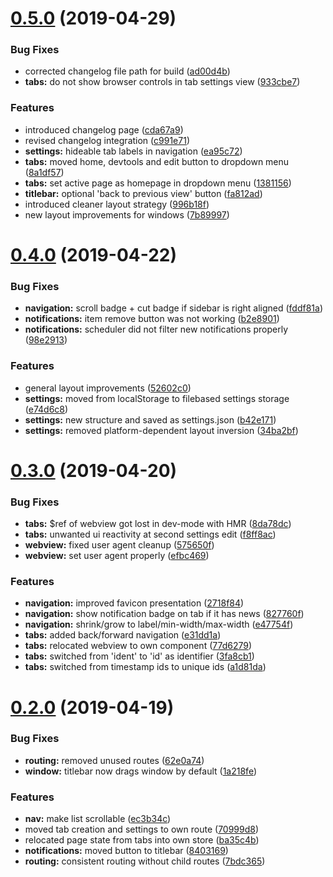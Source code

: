 # [0.5.0](https://gitlab.com/herteleo/pigment/compare/0.4.0...0.5.0) (2019-04-29)


### Bug Fixes

* corrected changelog file path for build ([ad00d4b](https://gitlab.com/herteleo/pigment/commit/ad00d4b))
* **tabs:** do not show browser controls in tab settings view ([933cbe7](https://gitlab.com/herteleo/pigment/commit/933cbe7))


### Features

* introduced changelog page ([cda67a9](https://gitlab.com/herteleo/pigment/commit/cda67a9))
* revised changelog integration ([c991e71](https://gitlab.com/herteleo/pigment/commit/c991e71))
* **settings:** hideable tab labels in navigation ([ea95c72](https://gitlab.com/herteleo/pigment/commit/ea95c72))
* **tabs:** moved home, devtools and edit button to dropdown menu ([8a1df57](https://gitlab.com/herteleo/pigment/commit/8a1df57))
* **tabs:** set active page as homepage in dropdown menu ([1381156](https://gitlab.com/herteleo/pigment/commit/1381156))
* **titlebar:** optional 'back to previous view' button ([fa812ad](https://gitlab.com/herteleo/pigment/commit/fa812ad))
* introduced cleaner layout strategy ([996b18f](https://gitlab.com/herteleo/pigment/commit/996b18f))
* new layout improvements for windows ([7b89997](https://gitlab.com/herteleo/pigment/commit/7b89997))

# [0.4.0](https://gitlab.com/herteleo/pigment/compare/0.3.0...0.4.0) (2019-04-22)


### Bug Fixes

* **navigation:** scroll badge + cut badge if sidebar is right aligned ([fddf81a](https://gitlab.com/herteleo/pigment/commit/fddf81a))
* **notifications:** item remove button was not working ([b2e8901](https://gitlab.com/herteleo/pigment/commit/b2e8901))
* **notifications:** scheduler did not filter new notifications properly ([98e2913](https://gitlab.com/herteleo/pigment/commit/98e2913))


### Features

* general layout improvements ([52602c0](https://gitlab.com/herteleo/pigment/commit/52602c0))
* **settings:** moved from localStorage to filebased settings storage ([e74d6c8](https://gitlab.com/herteleo/pigment/commit/e74d6c8))
* **settings:** new structure and saved as settings.json ([b42e171](https://gitlab.com/herteleo/pigment/commit/b42e171))
* **settings:** removed platform-dependent layout inversion ([34ba2bf](https://gitlab.com/herteleo/pigment/commit/34ba2bf))

# [0.3.0](https://gitlab.com/herteleo/pigment/compare/0.2.0...0.3.0) (2019-04-20)


### Bug Fixes

* **tabs:** $ref of webview got lost in dev-mode with HMR ([8da78dc](https://gitlab.com/herteleo/pigment/commit/8da78dc))
* **tabs:** unwanted ui reactivity at second settings edit ([f8ff8ac](https://gitlab.com/herteleo/pigment/commit/f8ff8ac))
* **webview:** fixed user agent cleanup ([575650f](https://gitlab.com/herteleo/pigment/commit/575650f))
* **webview:** set user agent properly ([efbc469](https://gitlab.com/herteleo/pigment/commit/efbc469))


### Features

* **navigation:** improved favicon presentation ([2718f84](https://gitlab.com/herteleo/pigment/commit/2718f84))
* **navigation:** show notification badge on tab if it has news ([827760f](https://gitlab.com/herteleo/pigment/commit/827760f))
* **navigation:** shrink/grow to label/min-width/max-width ([e47754f](https://gitlab.com/herteleo/pigment/commit/e47754f))
* **tabs:** added back/forward navigation ([e31dd1a](https://gitlab.com/herteleo/pigment/commit/e31dd1a))
* **tabs:** relocated webview to own component ([77d6279](https://gitlab.com/herteleo/pigment/commit/77d6279))
* **tabs:** switched from 'ident' to 'id' as identifier ([3fa8cb1](https://gitlab.com/herteleo/pigment/commit/3fa8cb1))
* **tabs:** switched from timestamp ids to unique ids ([a1d81da](https://gitlab.com/herteleo/pigment/commit/a1d81da))

# [0.2.0](https://gitlab.com/herteleo/pigment/compare/0.1.0...0.2.0) (2019-04-19)


### Bug Fixes

* **routing:** removed unused routes ([62e0a74](https://gitlab.com/herteleo/pigment/commit/62e0a74))
* **window:** titlebar now drags window by default ([1a218fe](https://gitlab.com/herteleo/pigment/commit/1a218fe))


### Features

* **nav:** make list scrollable ([ec3b34c](https://gitlab.com/herteleo/pigment/commit/ec3b34c))
* moved tab creation and settings to own route ([70999d8](https://gitlab.com/herteleo/pigment/commit/70999d8))
* relocated page state from tabs into own store ([ba35c4b](https://gitlab.com/herteleo/pigment/commit/ba35c4b))
* **notifications:** moved button to titlebar ([8403169](https://gitlab.com/herteleo/pigment/commit/8403169))
* **routing:** consistent routing without child routes ([7bdc365](https://gitlab.com/herteleo/pigment/commit/7bdc365))

